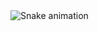 

<img src="https://raw.githubusercontent.com/maurodesouza/maurodesouza/output/snake.svg" alt="Snake animation" />

###
